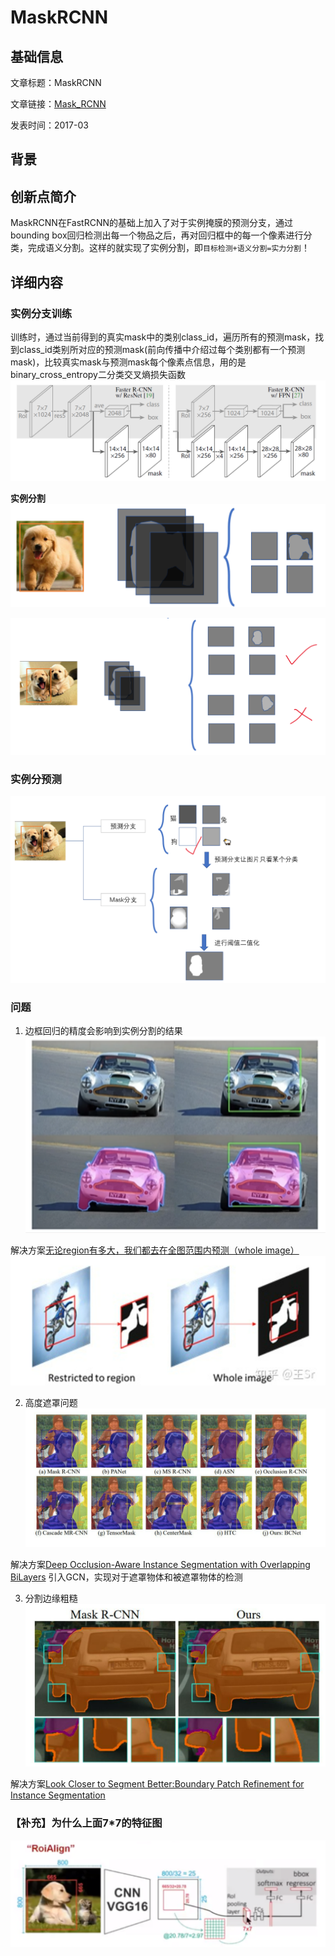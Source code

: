 # MaskRCNN

## 基础信息

文章标题：MaskRCNN

文章链接：[Mask_RCNN](https://arxiv.org/pdf/1703.06870)

发表时间：2017-03

## 背景

## 创新点简介
MaskRCNN在FastRCNN的基础上加入了对于实例掩膜的预测分支，通过bounding box回归检测出每一个物品之后，再对回归框中的每一个像素进行分类，完成语义分割。这样的就实现了实例分割，即`目标检测+语义分割=实力分割`！

## 详细内容

### 实例分支训练
训练时，通过当前得到的真实mask中的类别class_id，遍历所有的预测mask，找到class_id类别所对应的预测mask(前向传播中介绍过每个类别都有一个预测mask)，比较真实mask与预测mask每个像素点信息，用的是binary_cross_entropy二分类交叉熵损失函数
![](../../../img/article/2021-10-30-13-42-24.png)

**实例分割**
![](../../../img/article/2021-11-03-14-30-11.png)

![](../../../img/article/2021-11-03-15-36-20.png)

### 实例分预测
![](../../../img/article/2021-11-03-15-35-57.png)

### 问题
1. 边框回归的精度会影响到实例分割的结果
![](../../../img/article/2021-10-30-14-06-25.png)

解决方案[无论region有多大，我们都去在全图范围内预测（whole image）](https://zhuanlan.zhihu.com/p/121839698?from_voters_page=true)
![](../../../img/article/2021-11-03-15-40-45.png)

2. 高度遮罩问题
![](../../../img/article/2021-11-03-15-06-48.png)

解决方案[Deep Occlusion-Aware Instance Segmentation with Overlapping BiLayers](https://zhuanlan.zhihu.com/p/359610583)
引入GCN，实现对于遮罩物体和被遮罩物体的检测


3. 分割边缘粗糙
![](../../../img/article/2021-11-03-15-08-52.png)

解决方案[Look Closer to Segment Better:Boundary Patch Refinement for Instance Segmentation](https://zhuanlan.zhihu.com/p/394526376)

### 【补充】为什么上面7*7的特征图
![](../../../img/article/2021-11-03-14-26-09.png)